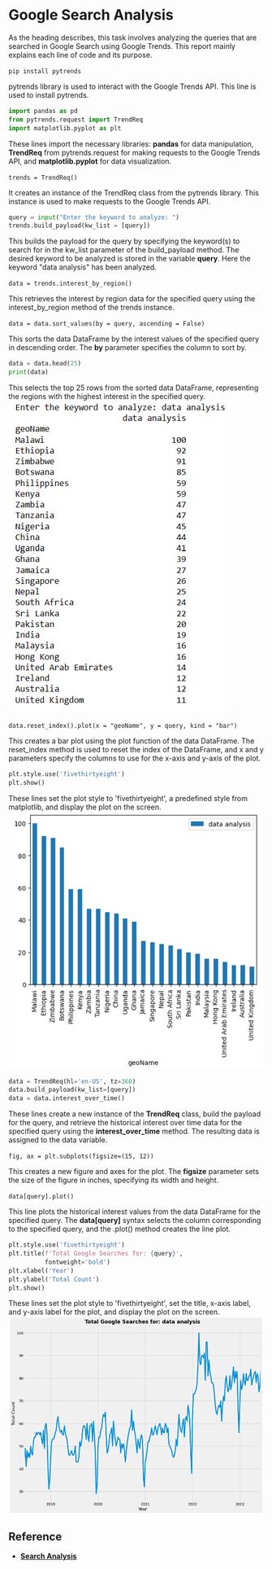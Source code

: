 # Google Search Analysis

As the heading describes, this task involves analyzing the queries that are searched in Google Search using Google Trends. This report mainly explains each line of code and its purpose.

`pip install pytrends`

pytrends library is used to interact with the Google Trends API. This line is used to install pytrends.

```python
import pandas as pd
from pytrends.request import TrendReq
import matplotlib.pyplot as plt
```
These lines import the necessary libraries: **pandas** for data manipulation, **TrendReq** from pytrends.request for making requests to the Google Trends API, and **matplotlib.pyplot** for data visualization.

`trends = TrendReq()`

It creates an instance of the TrendReq class from the pytrends library. This instance is used to make requests to the Google Trends API.

```python
query = input("Enter the keyword to analyze: ")
trends.build_payload(kw_list = [query])
```
This builds the payload for the query by specifying the keyword(s) to search for in the kw_list parameter of the build_payload method. The desired keyword to be analyzed is stored in the variable **query**. Here the keyword "data analysis" has been analyzed.

`data = trends.interest_by_region()`

This retrieves the interest by region data for the specified query using the interest_by_region method of the trends instance. 

`data = data.sort_values(by = query, ascending = False)`

This sorts the data DataFrame by the interest values of the specified query in descending order. The **by** parameter specifies the column to sort by.

```python
data = data.head(25)
print(data)
```
This selects the top 25 rows from the sorted data DataFrame, representing the regions with the highest interest in the specified query.
![list](screenshots/list.png)

`data.reset_index().plot(x = "geoName", y = query, kind = "bar")`

This creates a bar plot using the plot function of the data DataFrame. The reset_index method is used to reset the index of the DataFrame, and x and y parameters specify the columns to use for the x-axis and y-axis of the plot.

```python
plt.style.use('fivethirtyeight')
plt.show()
```
These lines set the plot style to 'fivethirtyeight', a predefined style from matplotlib, and display the plot on the screen.
![bar_chart](screenshots/bar_chart.png)

```python
data = TrendReq(hl='en-US', tz=360)
data.build_payload(kw_list=[query])
data = data.interest_over_time()
```

These lines create a new instance of the **TrendReq** class, build the payload for the query, and retrieve the historical interest over time data for the specified query using the **interest_over_time** method. The resulting data is assigned to the data variable.

`fig, ax = plt.subplots(figsize=(15, 12))`

This creates a new figure and axes for the plot. The **figsize** parameter sets the size of the figure in inches, specifying its width and height.

`data[query].plot()`

This line plots the historical interest values from the data DataFrame for the specified query. The **data[query]** syntax selects the column corresponding to the specified query, and the .plot() method creates the line plot.

```python
plt.style.use('fivethirtyeight')
plt.title(f'Total Google Searches for: {query}', 
          fontweight='bold')
plt.xlabel('Year')
plt.ylabel('Total Count')
plt.show()
```
These lines set the plot style to 'fivethirtyeight', set the title, x-axis label, and y-axis label for the plot, and display the plot on the screen.
![trends](screenshots/trends.png)

## Reference
- __[Search Analysis](https://thecleverprogrammer.com/2021/04/27/google-search-analysis-with-python/)__
